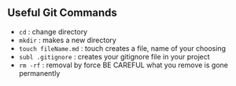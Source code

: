 ## Useful Git Commands

- `cd` : change directory
- `mkdir` : makes a new directory
- `touch fileName.md` : touch creates a file, name of your choosing
- `subl .gitignore` : creates your gitignore file in your project
- `rm -rf` : removal by force BE CAREFUL what you remove is gone permanently

